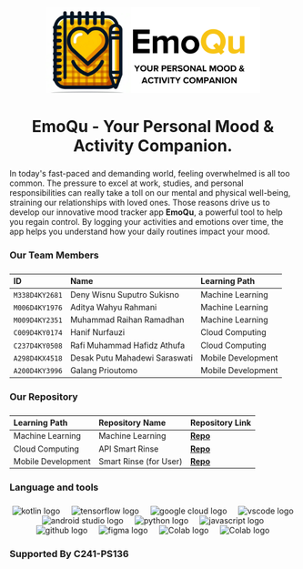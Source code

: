 <div align="center">
  <img height="150" src="https://github.com/EmoQu-Bangkit/.github/blob/main/profile/Yellow%20White%20Modern%20Minimal%20Pitch%20Deck%20Presentation.png"  />
</div>

<h1 align="center">
EmoQu - Your Personal Mood & Activity Companion.
</h1>

###

In today's fast-paced and demanding world, feeling overwhelmed is all too common. The pressure to excel at work, studies, and personal responsibilities can really take a toll on our mental and physical well-being, straining our relationships with loved ones. Those reasons drive us to develop our innovative mood tracker app **EmoQu**, a powerful tool to help you regain control. By logging your activities and emotions over time, the app helps you understand how your daily routines impact your mood.

###

<h3 align="left">  Our Team Members</h3>

###

  | ID              | Name                          | Learning Path       |
  |:----------------|:------------------------------|:--------------------|
  | `M338D4KY2681`  | Deny Wisnu Suputro Sukisno    | Machine Learning    |
  | `M006D4KY1976`  | Aditya Wahyu Rahmani          | Machine Learning    |
  | `M009D4KY2351`  | Muhammad Raihan Ramadhan      | Machine Learning    |
  | `C009D4KY0174`  | Hanif Nurfauzi                | Cloud Computing     |
  | `C237D4KY0508`  | Rafi Muhammad Hafidz Athufa   | Cloud Computing     |
  | `A298D4KX4518`  | Desak Putu Mahadewi Saraswati | Mobile Development  |
  | `A200D4KY3996`  | Galang Prioutomo              | Mobile Development  |




###

<h3 align="left"> Our Repository</h3>

###


| Learning Path      | Repository Name                          | Repository  Link                                                         |
|:-------------------|:-----------------------------------------|:-------------------------------------------------------------------------|
| Machine Learning   | Machine Learning                            | **[Repo](https://github.com/EmoQu-Bangkit/MachineLearning)**          |
| Cloud Computing    | API Smart Rinse                          | **[Repo](https://github.com/EmoQu-Bangkit/CloudComputing)**              |
| Mobile Development | Smart Rinse (for User)                   | **[Repo](https://github.com/EmoQu-Bangkit/MobileDevelopment)**           |




<h3 align="left"> Language and tools</h3>

###

<div align="center">
  <img src="https://cdn.jsdelivr.net/gh/devicons/devicon/icons/kotlin/kotlin-original.svg" height="40" alt="kotlin logo"  />
  <img width="12" />
  <img src="https://cdn.jsdelivr.net/gh/devicons/devicon/icons/tensorflow/tensorflow-original.svg" height="40" alt="tensorflow logo"  />
  <img width="12" />
  <img src="https://cdn.jsdelivr.net/gh/devicons/devicon/icons/googlecloud/googlecloud-original.svg" height="40" alt="google cloud logo"  />
  <img width="12" />
  <img src="https://cdn.jsdelivr.net/gh/devicons/devicon/icons/vscode/vscode-original.svg" height="40" alt="vscode logo"  />
  <img width="12" />
  <img src="https://cdn.jsdelivr.net/gh/devicons/devicon/icons/androidstudio/androidstudio-original.svg" height="40" alt="android studio logo"  />
  <img width="12" />
  <img src="https://cdn.jsdelivr.net/gh/devicons/devicon/icons/python/python-original.svg" height="40" alt="python logo"  />
  <img width="12" />
  <img src="https://cdn.jsdelivr.net/gh/devicons/devicon/icons/javascript/javascript-original.svg" height="40" alt="javascript logo"  />
  <img width="12" />
  <img src="https://cdn.jsdelivr.net/gh/devicons/devicon/icons/github/github-original.svg" height="40" alt="github logo"  />
  <img width="12" />
  <img src="https://cdn.jsdelivr.net/gh/devicons/devicon/icons/figma/figma-original.svg" height="40" alt="figma logo"  />
  <img width="12" />
  <img src="https://upload.wikimedia.org/wikipedia/commons/d/d0/Google_Colaboratory_SVG_Logo.svg" height="40" alt="Colab logo"  />
  <img width="12" />
  <img src="https://upload.wikimedia.org/wikipedia/commons/thumb/1/1d/PyCharm_Icon.svg/1200px-PyCharm_Icon.svg.png" height="40" alt="Colab logo"  />
</div>

###

<h3 align="left">Supported By C241-PS136</h3>

###
